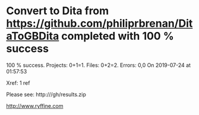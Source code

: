 # Convert  to Dita from https://github.com/philiprbrenan/DitaToGBDita  completed with 100 % success

100 % success. Projects: 0+1=1.  Files: 0+2=2. Errors: 0,0  On 2019-07-24 at 01:57:53

Xref: 1 ref

Please see: http:///gh/results.zip

http://www.ryffine.com
